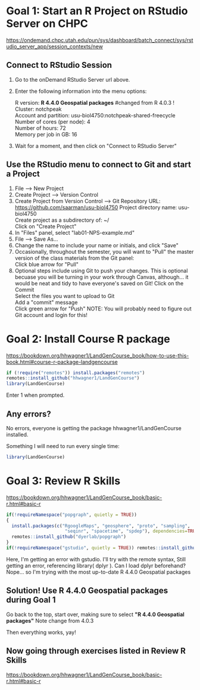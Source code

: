 # Goal 1: Start an R Project on RStudio Server on CHPC

<https://ondemand.chpc.utah.edu/pun/sys/dashboard/batch_connect/sys/rstudio_server_app/session_contexts/new>

## Connect to RStudio Session

1.  Go to the onDemand RStudio Server url above.

2.  Enter the following information into the menu options:

    R version: **R 4.4.0 Geospatial packages** #changed from R 4.0.3 !    
    Cluster: notchpeak  
    Account and partition: usu-biol4750:notchpeak-shared-freecycle   
    Number of cores (per node): 4   
    Number of hours: 72  
    Memory per job in GB: 16  

3.  Wait for a moment, and then click on "Connect to RStudio Server"

## Use the RStudio menu to connect to Git and start a Project

1.  File --\> New Project  
2.  Create Project --\> Version Control 
3.  Create Project from Version Control --\> Git 
    Repository URL: https://github.com/saarman/usu-biol4750
    Project directory name: usu-biol4750  
    Create project as a subdirectory of: \~/  
    Click on "Create Project"  
4.  In "Files" panel, select "lab01-NPS-example.md"  
5.  File --\> Save As...  
6.  Change the name to include your name or initials, and click "Save"  
7.  Occasionally, throughout the semester, you will want to "Pull" the master version of the class materials from the Git panel:  
    Click blue arrow for "Pull"  
8.  Optional steps include using Git to push your changes. This is optional becuase you will be turning in your work through Canvas, although... it would be neat and tidy to have everyone's saved on Git!       Click on the Commit  
   Select the files you want to upload to Git  
   Add a "commit" message  
   Click green arrow for "Push" 
   NOTE: You will probably need to figure out Git account and login for this!

# Goal 2: Install Course R package

<https://bookdown.org/hhwagner1/LandGenCourse_book/how-to-use-this-book.html#course-r-package-landgencourse>

``` r
if (!require("remotes")) install.packages("remotes")
remotes::install_github("hhwagner1/LandGenCourse")
library(LandGenCourse)
```

Enter 1 when prompted.

## Any errors?

No errors, everyone is getting the package hhwagner1/LandGenCourse installed.

Something I will need to run every single time:

``` r
library(LandGenCourse)
```

# Goal 3: Review R Skills

<https://bookdown.org/hhwagner1/LandGenCourse_book/basic-r.html#basic-r>

``` r
if(!requireNamespace("popgraph", quietly = TRUE))
{
  install.packages(c("RgoogleMaps", "geosphere", "proto", "sampling", 
                      "seqinr", "spacetime", "spdep"), dependencies=TRUE)
  remotes::install_github("dyerlab/popgraph")
}
if(!requireNamespace("gstudio", quietly = TRUE)) remotes::install_github("dyerlab/gstudio")
```

Here, I'm getting an error with gstudio. I'll try with the remote syntax, Still getting an error, referencing library( dplyr ). Can I load dplyr beforehand? Nope... so I'm trying with the most up-to-date R 4.4.0 Geospatial packages

## Solution! Use **R 4.4.0 Geospatial packages during Goal 1**

Go back to the top, start over, making sure to select **"R 4.4.0 Geospatial packages"** Note change from 4.0.3

Then everything works, yay!

## Now going through exercises listed in Review R Skills

<https://bookdown.org/hhwagner1/LandGenCourse_book/basic-r.html#basic-r>
